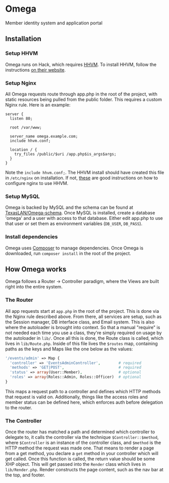 # Omega
Member identity system and application portal

## Installation
### Setup HHVM
Omega runs on Hack, which requires [HHVM](http://hhvm.com/). To install HHVM, follow the instructions [on their website](http://docs.hhvm.com/manual/en/install-intro.install.php).

### Setup Nginx
All Omega requests route through app.php in the root of the project, with static resources being pulled from the public folder.
This requires a custom Nginx rule. Here is an example:
```
server {
  listen 80;

  root /var/www;

  server_name omega.example.com;
  include hhvm.conf;

  location / {
    try_files /public/$uri /app.php$is_args$args;
  }
}
```
Note the `include hhvm.conf;`. The HHVM install should have created this file in `/etc/nginx` on installation.
If not, [these](http://fideloper.com/hhvm-nginx-laravel) are good instructions on how to configure nginx to use HHVM.

### Setup MySQL
Omega is backed by MySQL and the schema can be found at [TexasLAN/Omega-schema](https://github.com/TexasLAN/Omega-schema).
Once MySQL is installed, create a database 'omega' and a user with access to that database. Either edit app.php to use that
user or set them as environment variables (`DB_USER`, `DB_PASS`).

### Install dependencies
Omega uses [Composer](https://getcomposer.org/) to manage dependencies. Once Omega is downloaded, run `composer install` in the root of the project.

## How Omega works
Omega follows a Router -> Controller paradigm, where the Views are built right into the entire system. 

### The Router
All app requests start at `app.php` in the root of the project. This is done via the Nginx rule described above. From there, all services are setup, such as the Session manager, DB interface class, and Email system. This is also where the autoloader is brought into context. So that a manual "require" is not needed each time you use a class, they're simply required on usage by the autoloader in `lib/`. Once all this is done, the Route class is called, which lives in `lib/Route.php`. Inside of this file lives the `$routes` map, containing paths as the keys and Maps like the one below as the values:

```php
'/events/admin' => Map {
  'controller' => 'EventsAdminController',        # required
  'methods' => 'GET|POST',                        # required
  'status' => array(User::Member),                # optional
  'roles' => array(Roles::Admin, Roles::Officer)  # optional
}
```

This maps a request path to a controller and defines which HTTP methods that request is valid on. Additionally, things like the access roles and member status can be defined here, which enforces auth before delegation to the router.

### The Controller
Once the router has matched a path and determined which controller to delegate to, it calls the controller via the technique `$Controller::$method`, where `$Controller` is an instance of the controller class, and `$method` is the HTTP method the request was made one. That means to render a page from a get method, you declare a `get` method in your controller which will get called. Once this function is called, the return value should be some XHP object. This will get passed into the `Render` class which lives in `lib/Render.php`. Render constructs the page content, such as the nav bar at the top, and footer.
